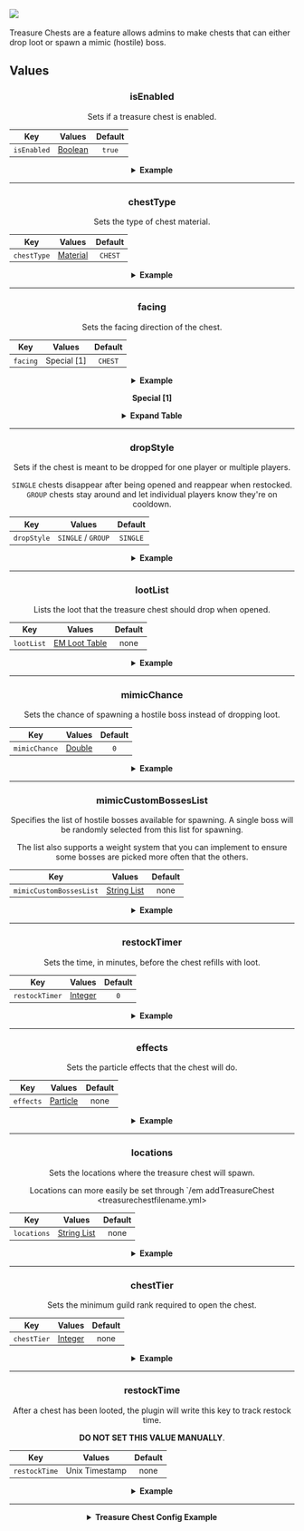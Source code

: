 [![](https://i.imgur.com/LPnSUkK.jpg)](https://magmaguy.com/webapp/webapp.html)

Treasure Chests are a feature allows admins to make chests that can either drop loot or spawn a mimic (hostile) boss.

<div align="center">

<div align="left">

## Values

</div>

### isEnabled

Sets if a treasure chest is enabled.

| Key       |       Values        | Default |
|-----------|:-------------------:|:-------:|
| `isEnabled` | [Boolean](#boolean) | `true`  |

<details> 

<summary><b>Example</b></summary>

<div align="left">

```yml
isEnabled: true
```

</div>

</details>

***

### chestType

Sets the type of chest material.

| Key       |        Values         | Default |
|-----------|:---------------------:|:-------:|
| `chestType` | [Material](#material) | `CHEST` |

<details> 

<summary><b>Example</b></summary>

<div align="left">

```yml
chestType: CHEST
```
*This needs to be a valid chest material such as `CHEST` or `BARREL`*.

<div align="center">

![create_chest_material.jpg](../../../img/wiki/create_chest_material.jpg)

</div>

</div>

</details>

***

### facing

Sets the facing direction of the chest.

| Key       |   Values    | Default |
|-----------|:-----------:|:-------:|
| `facing` | Special [1] | `CHEST` |

<details> 

<summary><b>Example</b></summary>

<div align="left">

```yml
facing: CHEST
```
*This needs to be a valid chest material such as `CHEST` or `BARREL`*.

</div>

</details>

**Special [1]**

<details> 

<summary><b>Expand Table</b></summary>

| Facing  |
|---------|
| `NORTH` |
| `SOUTH` |
| `WEST`  |
| `EAST`  |


</details>

***

### dropStyle

Sets if the chest is meant to be dropped for one player or multiple players.

`SINGLE` chests disappear after being opened and reappear when restocked. `GROUP` chests stay around and let individual players know they're on cooldown.

| Key       |       Values       | Default |
|-----------|:------------------:|:-------:|
| `dropStyle` | `SINGLE` / `GROUP` | `SINGLE` |

<details> 

<summary><b>Example</b></summary>

<div align="left">

```yml
dropStyle: SINGLE
```

</div>

</details>

***

### lootList

Lists the loot that the treasure chest should drop when opened.

| Key       |                        Values                        | Default |
|-----------|:----------------------------------------------------:|:-------:|
| `lootList` | [EM Loot Table]($language$/elitemobs/loot_tables.md) |  none   |

<details> 

<summary><b>Example</b></summary>

<div align="left">

```yml
lootList:
- filename=elite_scrap_tiny.yml:chance=0.90
- magmaguys_toothpick.yml
```

</div>

</details>

***

### mimicChance

Sets the chance of spawning a hostile boss instead of dropping loot.

| Key       |      Values       | Default |
|-----------|:-----------------:|:-------:|
| `mimicChance` | [Double](#double) |   `0`   |

<details> 

<summary><b>Example</b></summary>

<div align="left">

```yml
mimicChance: 0.5
```

</div>

</details>

***

### mimicCustomBossesList

Specifies the list of hostile bosses available for spawning. A single boss will be randomly selected from this list for spawning. 

The list also supports a weight system that you can implement to ensure some bosses are picked more often that the others.

| Key       |      Values       | Default |
|-----------|:-----------------:|:-------:|
| `mimicCustomBossesList` | [String List](#string_list) |  none   |

<details> 

<summary><b>Example</b></summary>

<div align="left">

```yml
mimicCustomBossesList:
- my_cool_mimic_boss.yml
- weak_mimic_boss.yml
```
*If you wish to assign weights to the bosses, the list should be formatted as follows:*

```yml
mimicCustomBossesList:
- my_cool_mimic_boss.yml:60
- weak_mimic_boss.yml:40
```

*In this configuration, `my_cool_mimic_boss.yml` is more likely to be chosen for spawning than `weak_mimic_boss.yml`.*

</div>

</details>

***

### restockTimer

Sets the time, in minutes, before the chest refills with loot.

| Key       |      Values       | Default |
|-----------|:-----------------:|:-------:|
| `restockTimer` | [Integer](#integer) |   `0`   |

<details> 

<summary><b>Example</b></summary>

<div align="left">

```yml
restockTimer: 30
```

</div>

</details>

***

### effects

Sets the particle effects that the chest will do.

| Key       |      Values       | Default |
|-----------|:-----------------:|:-------:|
| `effects` | [Particle](https://hub.spigotmc.org/javadocs/spigot/org/bukkit/Particle.html) |  none   |

<details> 

<summary><b>Example</b></summary>

<div align="left">

```yml
effects:
- DRIP_LAVA
- SMOKE_NORMAL
```

<div align="center">

![create_chest_effects.jpg](../../../img/wiki/create_chest_effects.jpg)

</div>

</div>

</details>

***

### locations

Sets the locations where the treasure chest will spawn.

Locations can more easily be set through `/em addTreasureChest <treasurechestfilename.yml>

| Key       |           Values            | Default |
|-----------|:---------------------------:|:-------:|
| `locations` | [String List](#string_list) |  none   |

<details> 

<summary><b>Example</b></summary>

<div align="left">

```yml
locations:
- my_world,10,50,10,0,0
- my_nether_world,12,58,12,0,0
```

</div>

</details>

***

### chestTier

Sets the minimum guild rank required to open the chest.

| Key       |           Values            | Default |
|-----------|:---------------------------:|:-------:|
| `chestTier` | [Integer](#integer) |  none   |

<details> 

<summary><b>Example</b></summary>

<div align="left">

```yml
chestTier: 3
```

</div>

</details>

***

### restockTime

After a chest has been looted, the plugin will write this key to track restock time. 

**DO NOT SET THIS VALUE MANUALLY**.

| Key       |     Values     | Default |
|-----------|:--------------:|:-------:|
| `restockTime` | Unix Timestamp |  none   |

<details> 

<summary><b>Example</b></summary>

<div align="left">

```yml
restockTime: 1707394380
```

</div>

</details>

</div>

***

<details> 

<summary align="center"><b>Treasure Chest Config Example</b></summary>

<div align="left">

```yml
isEnabled: true
chestType: CHEST
facing: NORTH
dropStyle: MULTIPLE
lootList:
- filename=elite_scrap_tiny.yml:chance=0.90
- magmaguys_toothpick.yml:chance=0.95
mimicChance: 0.50
mimicCustomBossesList:
- balrog.yml
- killer_rabbit_of_caerbannog.yml
restockTimer: 1
effects: SMOKE_NORMAL
locations:
- world,0.0,-60.0,-14.0,0.0,0.0
```

<div align="center">

![create_chest_chest.jpg](../../../img/wiki/create_chest_chest.jpg)

</div>

</div>

</details>